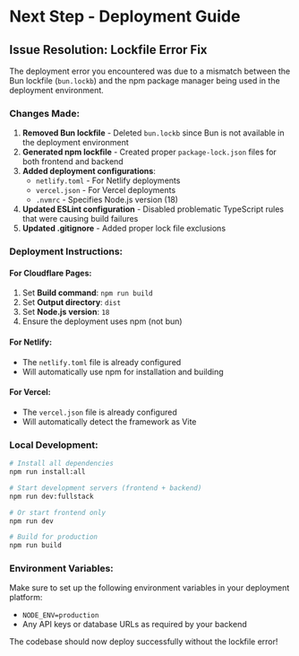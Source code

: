 # Next Step - Deployment Guide

## Issue Resolution: Lockfile Error Fix

The deployment error you encountered was due to a mismatch between the Bun lockfile (`bun.lockb`) and the npm package manager being used in the deployment environment.

### Changes Made:

1. **Removed Bun lockfile** - Deleted `bun.lockb` since Bun is not available in the deployment environment
2. **Generated npm lockfile** - Created proper `package-lock.json` files for both frontend and backend
3. **Added deployment configurations**:
   - `netlify.toml` - For Netlify deployments
   - `vercel.json` - For Vercel deployments
   - `.nvmrc` - Specifies Node.js version (18)
4. **Updated ESLint configuration** - Disabled problematic TypeScript rules that were causing build failures
5. **Updated .gitignore** - Added proper lock file exclusions

### Deployment Instructions:

#### For Cloudflare Pages:
1. Set **Build command**: `npm run build`
2. Set **Output directory**: `dist`
3. Set **Node.js version**: `18`
4. Ensure the deployment uses npm (not bun)

#### For Netlify:
- The `netlify.toml` file is already configured
- Will automatically use npm for installation and building

#### For Vercel:
- The `vercel.json` file is already configured
- Will automatically detect the framework as Vite

### Local Development:

```bash
# Install all dependencies
npm run install:all

# Start development servers (frontend + backend)
npm run dev:fullstack

# Or start frontend only
npm run dev

# Build for production
npm run build
```

### Environment Variables:

Make sure to set up the following environment variables in your deployment platform:
- `NODE_ENV=production`
- Any API keys or database URLs as required by your backend

The codebase should now deploy successfully without the lockfile error!
